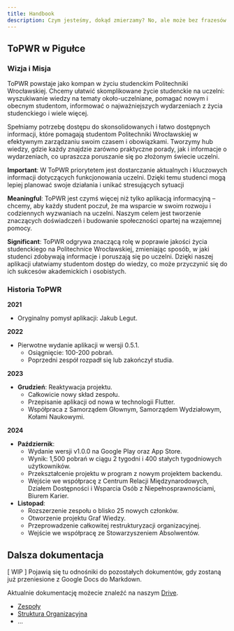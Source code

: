 ```yaml
---
title: Handbook 
description: Czym jesteśmy, dokąd zmierzamy? No, ale może bez frazesów.
---
```


## ToPWR w Pigułce

### Wizja i Misja
ToPWR powstaje jako kompan w życiu studenckim Politechniki Wrocławskiej. Chcemy ułatwić skomplikowane życie studenckie na uczelni: wyszukiwanie wiedzy na tematy około-uczelniane, pomagać nowym i obecnym studentom, informować o najważniejszych wydarzeniach z życia studenckiego i wiele więcej.

Spełniamy potrzebę dostępu do skonsolidowanych i łatwo dostępnych informacji, które pomagają studentom Politechniki Wrocławskiej w efektywnym zarządzaniu swoim czasem i obowiązkami. Tworzymy hub wiedzy, gdzie każdy znajdzie zarówno praktyczne porady, jak i informacje o wydarzeniach, co upraszcza poruszanie się po złożonym świecie uczelni.

**Important**: W ToPWR priorytetem jest dostarczanie aktualnych i kluczowych informacji dotyczących funkcjonowania uczelni. Dzięki temu studenci mogą lepiej planować swoje działania i unikać stresujących sytuacji

**Meaningful**: ToPWR jest czymś więcej niż tylko aplikacją informacyjną – chcemy, aby każdy student poczuł, że ma wsparcie w swoim rozwoju i codziennych wyzwaniach na uczelni. Naszym celem jest tworzenie znaczących doświadczeń i budowanie społeczności opartej na wzajemnej pomocy.

**Significant**: ToPWR odgrywa znaczącą rolę w poprawie jakości życia studenckiego na Politechnice Wrocławskiej, zmieniając sposób, w jaki studenci zdobywają informacje i poruszają się po uczelni. Dzięki naszej aplikacji ułatwiamy studentom dostęp do wiedzy, co może przyczynić się do ich sukcesów akademickich i osobistych.

### Historia ToPWR

**2021**
  - Oryginalny pomysł aplikacji: Jakub Legut.

**2022**
  - Pierwotne wydanie aplikacji w wersji 0.5.1.
    - Osiągnięcie: 100-200 pobrań.
    - Poprzedni zespół rozpadł się lub zakończył studia.

**2023**
  - **Grudzień**: Reaktywacja projektu.
    - Całkowicie nowy skład zespołu.
    - Przepisanie aplikacji od nowa w technologii Flutter.
    - Współpraca z Samorządem Głownym, Samorządem Wydziałowym, Kołami Naukowymi.

**2024**
  - **Październik**:
    - Wydanie wersji v1.0.0 na Google Play oraz App Store.
    - Wynik: 1,500 pobrań w ciągu 2 tygodni i 400 stałych tygodniowych użytkowników.
    - Przekształcenie projektu w program z nowym projektem backendu.
    - Wejście we współpracę z Centrum Relacji Międzynarodowych, Działem Dostępności i Wsparcia Osób z Niepełnosprawnościami, Biurem Karier.
  - **Listopad**:
    - Rozszerzenie zespołu o blisko 25 nowych członków.
    - Otworzenie projektu Graf Wiedzy.
    - Przeprowadzenie całkowitej restrukturyzacji organizacyjnej.
    - Wejście we współpracę ze Stowarzyszeniem Absolwentów.

## Dalsza dokumentacja
[ WIP ] Pojawią się tu odnośniki do pozostałych dokumentów, gdy zostaną już przeniesione z Google Docs do Markdown.

Aktualnie dokumentację możecie znaleźć na naszym [Drive](https://drive.google.com/drive/u/1/folders/1ORR0wwdxavBk_Nc69RVakDeUh-51NCrA).

- [Zespoły](https://www.youtube.com/watch?v=HNdbKLIw5rs)
- [Struktura Organizacyjna](https://www.youtube.com/watch?v=HNdbKLIw5rs)
- ...